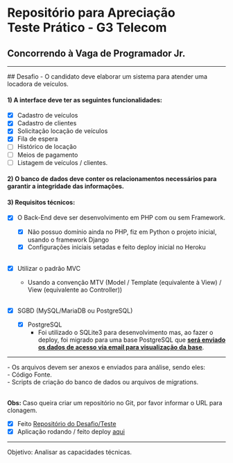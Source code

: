 # Repositório para Apreciação<br>Teste Prático - G3 Telecom
## Concorrendo à Vaga de Programador Jr.
<hr>
## Desafio
- O candidato deve elaborar um sistema para atender uma locadora de veículos.

#### 1) A interface deve ter as seguintes funcionalidades:
- [x] Cadastro de veículos
- [x] Cadastro de clientes
- [x] Solicitação locação de veículos
- [x] Fila de espera
- [ ] Histórico de locação
- [ ] Meios de pagamento
- [ ] Listagem de veículos / clientes.

#### 2) O banco de dados deve conter os relacionamentos necessários para garantir a integridade das informações.

#### 3) Requisitos técnicos:
- [x] O Back-End deve ser desenvolvimento em PHP com ou sem Framework.
    - [x] Não possuo domínio ainda no PHP, fiz em Python o projeto inicial, usando o framework Django
    - [x] Configurações iniciais setadas e feito deploy inicial no Heroku<br><br>
- [x] Utilizar o padrão MVC

    - Usando a convenção MTV (Model / Template (equivalente à View) / View (equivalente ao Controller))<br><br>
- [x] SGBD (MySQL/MariaDB ou PostgreSQL)
    - [x] PostgreSQL
        - Foi utilizado o SQLite3 para desenvolvimento mas, ao fazer o deploy, foi migrado para uma base PostgreSQL que <strong><u>será enviado os dados de acesso via email para visualização da base</strong></u>.

<hr>
- Os arquivos devem ser anexos e enviados para análise, sendo eles:<br>
- Código Fonte.<br>
- Scripts de criação do banco de dados ou arquivos de migrations.<br>
<br>

<strong>Obs: </strong>Caso queira criar um repositório no Git, por favor informar o URL para clonagem.<br>
- [x] Feito [Repositório do Desafio/Teste](https://github.com/hscosta/sistema-loc-veic.git)
- [x] Aplicação rodando / feito deploy [aqui](https://app-loc-veiculos-g3.herokuapp.com/)
<hr>
Objetivo:
Analisar as capacidades técnicas.
